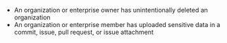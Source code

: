 <ul><li>An organization or enterprise owner has unintentionally deleted an organization</li><li>An organization or enterprise member has uploaded sensitive data in a commit, issue, pull request, or issue attachment</li></ul>